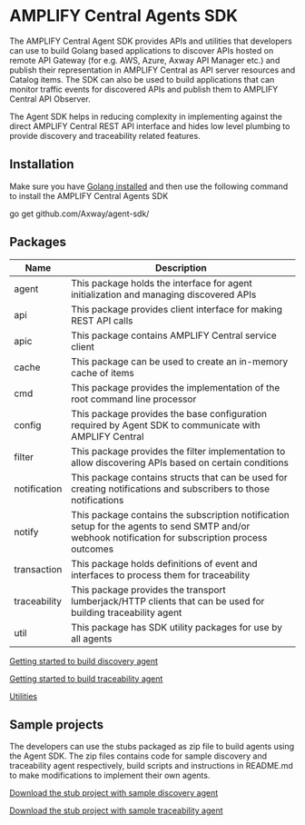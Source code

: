 # AMPLIFY Central Agents SDK

The AMPLIFY Central Agent SDK provides APIs and utilities that developers can use to build Golang based applications to discover APIs hosted on remote API Gateway (for e.g. AWS, Azure, Axway API Manager etc.) and publish their representation in AMPLIFY Central as API server resources and Catalog items. The SDK can also be used to build applications that can monitor traffic events for discovered APIs and publish them to AMPLIFY Central API Observer.

The Agent SDK helps in reducing complexity in implementing against the direct AMPLIFY Central REST API interface and hides low level plumbing to provide discovery and traceability related features. 

## Installation 
Make sure you have [Golang installed](https://golang.org/doc/install) and then use the following command to install the AMPLIFY Central Agents SDK 

go get github.com/Axway/agent-sdk/

## Packages

| Name         | Description                                                                                                                                         |
| ------------ | --------------------------------------------------------------------------------------------------------------------------------------------------- |
| agent        | This package holds the interface for agent initialization and managing discovered APIs                                                              |
| api          | This package provides client interface for making REST API calls                                                                                    |
| apic         | This package contains AMPLIFY Central service client                                                                                                |
| cache        | This package can be used to create an in-memory cache of items                                                                                      |
| cmd          | This package provides the implementation of the root command line processor                                                                         |
| config       | This package provides the base configuration required by Agent SDK to communicate with AMPLIFY Central                                              |
| filter       | This package provides the filter implementation to allow discovering APIs based on certain conditions                                               |
| notification | This package contains structs that can be used for creating notifications and subscribers to those notifications                                    |
| notify       | This package contains the subscription notification setup for the agents to send SMTP and/or webhook notification for subscription process outcomes |
| transaction  | This package holds definitions of event and interfaces to process them for traceability                                                             |
| traceability | This package provides the transport lumberjack/HTTP clients that can be used for building traceability agent                                        |
| util         | This package has SDK utility packages for use by all agents                                                                                         |


[Getting started to build discovery agent](./docs/discovery/index.md)

[Getting started to build traceability agent](./docs/traceability/index.md)

[Utilities](./docs/utilities/index.md)

## Sample projects
The developers can use the stubs packaged as zip file to build agents using the Agent SDK. The zip files contains code for sample discovery and traceability agent respectively, build scripts and instructions in README.md to make modifications to implement their own agents.

[Download the stub project with sample discovery agent](https://github.com/Axway/agent-sdk/raw/main/samples/apic_discovery_agent.zip)

[Download the stub project with sample traceability agent](https://github.com/Axway/agent-sdk/raw/main/samples/apic_traceability_agent.zip)
